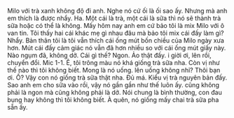 Milo với trà xanh không độ đi anh. Nghe nó cứ ối là ối sao ấy. Nhưng mà anh em thích là được nhẩy. Ha. Một cái là trà, một cái là sữa thì nó sẽ thành trà sữa hoặc có thể là không. Mấy hôm nay anh em cứ bảo tôi là mix Milo với ô van tin. Tôi thấy hai cái khác mẹ gì nhau đâu mà bảo tôi mix cái đấy làm gì? Nhẩy. Bản thân tôi là tôi vẫn thích cái ống mút bốn chiều của Milo ngày xưa hơn. Mút cái đấy cảm giác nó vẫn đã hơn nhiều so với cái ống mút giấy này. Nào ngụm đã, không dở. Cái gì thế? Ngon. Ảo thật đấy. i giời ơi, lên rồi, chuyển đổi. Mic 1-1. Ê, tôi trông màu nó khá giống trà sữa nha. Còn vị như thế nào thì tôi không biết. Mong là nó uống. lên uống không nhỉ? Thôi bạn ơi. Ố? Vậy con nó giống trà sữa thật nha. Đủ má. Kiểu vị trà nguyên bản đấy. Sao anh em cho sữa vào rồi, vậy nó gần gần như thế luôn ấy. cũng không phải là ngon mà cũng không phải là dở. Nói chung là bình thường, con đau bụng hay không thì tôi không biết. À quên, nó giống mấy chai trà sữa pha sẵn ấy.